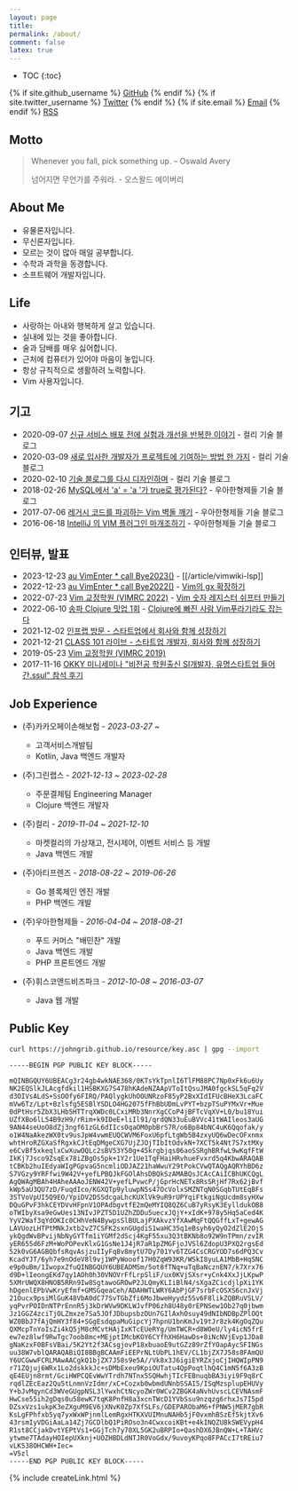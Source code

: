 ```yaml
---
layout: page
title:
permalink: /about/
comment: false
latex: true
---
```

* TOC
{:toc}

<div class="contact">
{% if site.github_username %}
        <a href="https://github.com/{{ site.github_username }}">GitHub</a>
{% endif %}
{% if site.twitter_username %}
        <a href="https://twitter.com/{{ site.twitter_username }}">Twitter</a>
{% endif %}
{% if site.email %}
        <a href="mailto:{{ site.email }}">Email</a>
{% endif %}
        <a href="{{ "/feed.xml" | prepend: site.baseurl }}">RSS</a>
</div>

## Motto

> Whenever you fall, pick something up. – Oswald Avery
>
> 넘어지면 무언가를 주워라. - 오스왈드 에이버리


## About Me

* 유물론자입니다.
* 무신론자입니다.
* 모르는 것이 많아 매일 공부합니다.
* 수학과 과학을 동경합니다.
* 소프트웨어 개발자입니다.

## Life

* 사랑하는 아내와 행복하게 살고 있습니다.
* 실내에 있는 것을 좋아합니다.
* 술과 담배를 매우 싫어합니다.
* 근처에 컴퓨터가 있어야 마음이 놓입니다.
* 항상 규칙적으로 생활하려 노력합니다.
* Vim 사용자입니다.

## 기고

* 2020-09-07 [신규 서비스 배포 전에 실험과 개선을 반복한 이야기]( https://helloworld.kurly.com/blog/vsms-performance-experiment/ ) - 컬리 기술 블로그
* 2020-03-09 [새로 입사한 개발자가 프로젝트에 기여하는 방법 한 가지]( https://helloworld.kurly.com/blog/fix-style-with-command/ ) - 컬리 기술 블로그
* 2020-02-10 [기술 블로그를 다시 디자인하며]( https://helloworld.kurly.com/blog/redesign-tech-blog/ ) - 컬리 기술 블로그
* 2018-02-26 [MySQL에서 'a' = 'a '가 true로 평가된다?]( https://woowabros.github.io/study/2018/02/26/mysql-char-comparison.html ) - 우아한형제들 기술 블로그
* 2017-07-06 [레거시 코드를 파괴하는 Vim 벽돌 깨기]( https://woowabros.github.io/tools/2017/07/06/vim-game-code-break.html ) - 우아한형제들 기술 블로그
* 2016-06-18 [IntelliJ 의 VIM 플러그인 마개조하기]( https://woowabros.github.io/tools/2016/06/18/ideavim-customize-00.html ) - 우아한형제들 기술 블로그

## 인터뷰, 발표

* 2023-12-23 [au VimEnter * call Bye2023()]( https://au-vimenter.github.io/post/2023-12-23-au-vimenter/ ) - [[/article/vimwiki-lsp]]
* 2022-12-23 [au VimEnter * call Bye2022()]( https://au-vimenter.github.io/post/2022-12-23-au-vimenter/ ) - [Vim의 gx 확장하기]( /wiki/article/extend-vim-gx/ )
* 2022-07-23 [Vim 교정학원 (VIMRC 2022)]( https://youtu.be/yWkVn4SSHn0 ) - [Vim 숫자 레지스터 쉬프터 만들기]( /wiki/vim/numbered-register-shift/ )
* 2022-06-10 [송파 Clojure 밋업 1회]( https://youtu.be/BdSoNmWksuk ) - [Clojure에 빠진 사람 Vim푸라기라도 잡는다]( https://youtu.be/oQh-fJZccjo )
* 2021-12-02 [인프랩 방문 - 스타트업에서 회사와 함께 성장하기]( https://www.inflearn.com/pages/weekly-inflearn-38-20211228 )
* 2021-12-21 [CLASS 101 라이브 - 스타트업 개발자, 회사와 함께 성장하기]( https://class101.net/hidden-products/wqHXxHcuEhhENRMoo8cz )
* 2019-05-23 [Vim 교정학원 (VIMRC 2019)]( https://youtu.be/lNWuf48vgV4 )
* 2017-11-16 [OKKY 미니세미나 "비전공 학원출신 SI개발자, 유명스타트업 들어간.ssul" 참석 후기]( https://jojoldu.tistory.com/247 )

## Job Experience

- (주)카카오페이손해보험 - _2023-03-27 ~_
    - 고객서비스개발팀
    - Kotlin, Java 백엔드 개발자

- (주)그린랩스 - _2021-12-13 ~ 2023-02-28_
    - 주문결제팀 Engineering Manager
    - Clojure 백엔드 개발자

- (주)컬리 - _2019-11-04 ~ 2021-12-10_
    - 마켓컬리의 가상재고, 전시제어, 이벤트 서비스 등 개발
    - Java 백엔드 개발

- (주)아티프렌즈 - _2018-08-22 ~ 2019-06-26_
    - Go 블록체인 엔진 개발
    - PHP 백엔드 개발

- (주)우아한형제들 - _2016-04-04 ~ 2018-08-21_
    - 푸드 커머스 "배민찬" 개발
    - Java 백엔드 개발
    - PHP 프론트엔드 개발

- (주)휘스코앤드비즈파크 - _2012-10-08 ~ 2016-03-07_
    - Java 웹 개발

## Public Key

```sh
curl https://johngrib.github.io/resource/key.asc | gpg --import
```

```
-----BEGIN PGP PUBLIC KEY BLOCK-----

mQINBGQUY6UBEACg3r24gb4wkNAE368/0KTsYkTpnlI6TlFM88PC7Np0xFk6u6Uy
NK2EQSlkJLAcgfdkil1HSBKXG7S478hKAdeNZAApVToItQsuJMA0fgckSL5qFq2V
d3OIVsALdS+SsOOfy6FIRQ/PAQlygkUhOOUNRzoF85yP2BxXIdIFUcBHeX3LcaFC
mVw6Tz/Lpt+Bzlsfg5ESBlYSDLO4HG2075fFhBbUDmLvPYT+bzpTSuPYMxVr+Mue
0dPtHsr5ZbX3LHb5HTTrqXWDc0LCxiMRb3NnrXgCCoP4jBFTcVqXV+L0/bu18Yui
UZfXBo6lL54B9zH9/rRim+k9IDeE+liIl91/qrdQN33uEuBVVc41tWAIleos3aUG
9AN44seUoO8dZj3ngf61zGL6dIIcsOqaOM0pbBrS7R/o6Bp84bNC4uK6Qqofak/y
o1W4NaAkezWX0tv9usJpW4vwmEUQCWVM6FoxU6pfLtgWb5B4zxyUQ6wDecOFxnmx
whtHroRZGXaSfRgxkCJtEqDMgeCXG7UjZJOjTIbItOdvkN+7XCT5k4Nt7S7xtMXy
e6CvBf5xkeqlxCwXuwOQLc2sBV53Y50g+45krgbjqs06aoSSRghBRfwL9wKqfFtW
IkKj7Jsco9ZsqEx78iZBgOs5pk+1Y2r1Ue1TqFHaiHRvhueFvxrd5q4KbwARAQAB
tCBKb2huIEdyaWIgPGpvaG5ncmliODJAZ21haWwuY29tPokCVwQTAQgAQRYhBD6z
S7VGzy9YRFfwi9W42V+yefLPBQJkFGOlAhsDBQkSzAMABQsJCAcCAiICBhUKCQgL
AgQWAgMBAh4HAheAAAoJENW42V+yefLPvwcP/jGprHcNETx8RsSRjHf7Rx62jBvf
kWp5aU3QU7zD/FuqdIco/KGXQTp9yluwpN5s47OcVolxSMZNTqN0SGqbTUtEqBFs
3STVoVpUI5Q9EO/YpiDV2DSSdcgaLhcKUXlVk9uR9rUPYqiFtkgiNgUcdm8syHXw
DQuGPvF3hkCEYDVvHFpnV1OPAdbgvtfE2mQeMYIQ8QZ6CuB7yRsyK3EylldukOB8
oTWIbyXsa9eGwUes13NIvJPZT5D1UZhZDDu5uecxJQjY+xIdK+978y5Hq5aCed4K
YyV2Waf3qYdOKIc0CHhVeN4BywpsSlBULajPXAkvzYfXAwMqFtQQGffLxT+gewAG
LAVUozLHTPtMNkJxtb2vZ7CSFK2sxnGUgdiS1waHC35q1eBsyh6yQyO2dZlE2OjS
ykQgdWvBPvijNbNyGYTfm1iYGMf2dScj4KgF55xu3Q3tBKNb8o92W9nTPmn/zvIR
yER655d6FzM+WoPOPevKlxG1GsNe1J4jR7aR1pZMGFjoJVSl6ZdopU3PXQ2rgsEd
52k0vG6AGBQbfsRqvAsjzuIIyFq8v8mytU7Dy701Yv6TZG4CsCRGYOD7s6dPQ3Cv
KcadYJT/6yh7e9nOdeV8l9vj1WPyWooof17H0ZqW93KR/WSkI8yuLA1MbB+HqSNC
e9p0uBm/1IwopxZfuQINBGQUY6UBEADMSm/5ot8fTNq+uTqBaNcznEN7/k7Xrx76
d9D+lIeongEKd7qy1AOh0h30VNOVrFfLrpSliF/ux0KVjSXsr+yCnk4XxJjLKpwP
5XMrUWQX8HNOB5RRn9Iw8SgtawoGROwP2JLQmyKLIiBlN4/sXgaZCicdjlpXi1YK
hDgenlEPbVwKryEfmf+GMSGqeaCeh/ADAHWTLWRY6AbPjGF7srbFcOSXS6cnJxVj
21Oucx9psiMlGuK48VbA0dC77SvTGbZfi6MoJbweHyydz5Sv6F8likZQBRuVSLV/
yqPvrPOIDnNTPrEnnR5j3kDrWVw9DKLWJvfP06zh8U48y0rEPNSew1Ob27q0jbwm
Jz1GGZ4zciTjOLZmxze7Sa5JOfJDbupsbzDUn7GIlAxhOsuy49dNIbNDBpZPlOQt
WZ0BbJ7fAjQmHY3f84+SGgEsdqpaMuGipcYj7hpnU1bnKmJv19tJr8zk4KgOqZQu
QXMcpTnYoIsZi4kQ5jM8cMCvtHAjIxKTcEUeRYg/UmTWCR+d8WOeU/ly4icN5frE
ew7ez8lwf9RwTgc7oob8mc+MEjptIMcbKOY6CYfhXH6HawDs+8iNcNVjEvp1JDa8
gNaKzxF0BFsVBai/5K2Yt2f3ACsgjovP18xbuaoE9utGZz89rZfYOapAycSFINGs
uu38W7vblQARAQABiQI8BBgBCAAmFiEEPrNLtUbPL1hEV/CL1bjZX7J58s8FAmQU
Y6UCGwwFCRLMAwAACgkQ1bjZX7J58s9e5A//Vk8x3J6igiEYRZxjoCjIHQWIpPN9
r71ZQjuj6WRx1Lo2dskkkJc+sDMbExeu9KpiOUTatu4QpPoqtlhQ4C1mN5f6A3zB
qE4EUjn8rmt/GciHWPCQEvWwYTrdh7NTnx5SQHwhjTIcFEBnuqbBA3iyi9F9q8rC
rqdlZEcEaz2Qu5tLnmnVzIdmr/xC+Cozxb0wbmdUNnbSSAI5/ISqMzsplupEHUVy
Y+bJvMqynCd3WVeGUgpNSL3lYwxhCtNcyoZWr0WCv2ZBGK4aNvhUvscLCEVNAsmF
HwCse55ih2gDqs0u58ewK7tqK8PnfH8a3xcnTWcD1YVbSsu9nzqzg6rhxJs7I5pd
DZsxVzs1ukpK3eZXguM9EV6jXNvK0Zp7XfSLFs/GDEPARObaM6+fPNW5jMER7gbR
KsLgFPhfxb5yq7yxWxWPjnmlLemRgxHTKXVUIMnuNAHb5jF0vxmhBSzEf5kjtXv6
43rsmIyVDGiAaLa14Zj7GCDlbQ1PiROso3n4CwxcoiKBt+e4kINQZU8kSWEVypH4
R1st8CCjakDvtYEPtVs1+GGjTch7y70XL5GK2uBRPIo+QashDX6JBnQW+L+TAHVc
ytwme7TAdayHOIepUXknj+UOZHBDLdNTJR0VoGdx/9uvoyKPqo8FPACcI7tREiu7
vLK538OHCWH+Iec=
=V5zl
-----END PGP PUBLIC KEY BLOCK-----
```


{% include createLink.html %}

